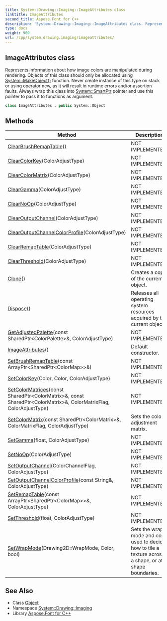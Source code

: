 ```yaml
---
title: System::Drawing::Imaging::ImageAttributes class
linktitle: ImageAttributes
second_title: Aspose.Font for C++
description: 'System::Drawing::Imaging::ImageAttributes class. Represents information about how image colors are manipulated during rendering. Objects of this class should only be allocated using System::MakeObject() function. Never create instance of this type on stack or using operator new, as it will result in runtime errors and/or assertion faults. Always wrap this class into System::SmartPtr pointer and use this pointer to pass it to functions as argument in C++.'
type: docs
weight: 900
url: /cpp/system.drawing.imaging/imageattributes/
---
```

## ImageAttributes class


Represents information about how image colors are manipulated during rendering. Objects of this class should only be allocated using [System::MakeObject()](../../system/makeobject/) function. Never create instance of this type on stack or using operator new, as it will result in runtime errors and/or assertion faults. Always wrap this class into [System::SmartPtr](../../system/smartptr/) pointer and use this pointer to pass it to functions as argument.

```cpp
class ImageAttributes : public System::Object
```

## Methods

| Method | Description |
| --- | --- |
| [ClearBrushRemapTable](./clearbrushremaptable/)() | NOT IMPLEMENTED. |
| [ClearColorKey](./clearcolorkey/)(ColorAdjustType) | NOT IMPLEMENTED. |
| [ClearColorMatrix](./clearcolormatrix/)(ColorAdjustType) | NOT IMPLEMENTED. |
| [ClearGamma](./cleargamma/)(ColorAdjustType) | NOT IMPLEMENTED. |
| [ClearNoOp](./clearnoop/)(ColorAdjustType) | NOT IMPLEMENTED. |
| [ClearOutputChannel](./clearoutputchannel/)(ColorAdjustType) | NOT IMPLEMENTED. |
| [ClearOutputChannelColorProfile](./clearoutputchannelcolorprofile/)(ColorAdjustType) | NOT IMPLEMENTED. |
| [ClearRemapTable](./clearremaptable/)(ColorAdjustType) | NOT IMPLEMENTED. |
| [ClearThreshold](./clearthreshold/)(ColorAdjustType) | NOT IMPLEMENTED. |
| [Clone](./clone/)() | Creates a copy of the current object. |
| [Dispose](./dispose/)() | Releases all operating system resources acquired by the current object. |
| [GetAdjustedPalette](./getadjustedpalette/)(const SharedPtr\<ColorPalette\>\&, ColorAdjustType) | NOT IMPLEMENTED. |
| [ImageAttributes](./imageattributes/)() | Default constructor. |
| [SetBrushRemapTable](./setbrushremaptable/)(const ArrayPtr\<SharedPtr\<ColorMap\>\>\&) | NOT IMPLEMENTED. |
| [SetColorKey](./setcolorkey/)(Color, Color, ColorAdjustType) | NOT IMPLEMENTED. |
| [SetColorMatrices](./setcolormatrices/)(const SharedPtr\<ColorMatrix\>\&, const SharedPtr\<ColorMatrix\>\&, ColorMatrixFlag, ColorAdjustType) | NOT IMPLEMENTED. |
| [SetColorMatrix](./setcolormatrix/)(const SharedPtr\<ColorMatrix\>\&, ColorMatrixFlag, ColorAdjustType) | Sets the color-adjustment matrix. |
| [SetGamma](./setgamma/)(float, ColorAdjustType) | NOT IMPLEMENTED. |
| [SetNoOp](./setnoop/)(ColorAdjustType) | NOT IMPLEMENTED. |
| [SetOutputChannel](./setoutputchannel/)(ColorChannelFlag, ColorAdjustType) | NOT IMPLEMENTED. |
| [SetOutputChannelColorProfile](./setoutputchannelcolorprofile/)(const String\&, ColorAdjustType) | NOT IMPLEMENTED. |
| [SetRemapTable](./setremaptable/)(const ArrayPtr\<SharedPtr\<ColorMap\>\>\&, ColorAdjustType) | NOT IMPLEMENTED. |
| [SetThreshold](./setthreshold/)(float, ColorAdjustType) | NOT IMPLEMENTED. |
| [SetWrapMode](./setwrapmode/)(Drawing2D::WrapMode, Color, bool) | Sets the wrap mode and color used to decide how to tile a texture across a shape, or at shape boundaries. |
## See Also

* Class [Object](../../system/object/)
* Namespace [System::Drawing::Imaging](../)
* Library [Aspose.Font for C++](../../)
